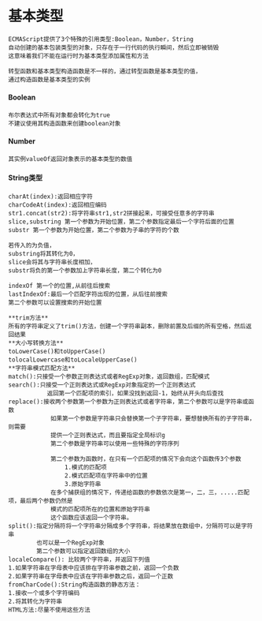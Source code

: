 # 基本类型
    ECMAScript提供了3个特殊的引用类型:Boolean，Number，String
    自动创建的基本包装类型的对象，只存在于一行代码的执行瞬间，然后立即被销毁
    这意味着我们不能在运行时为基本类型添加属性和方法
    
    转型函数和基本类型构造函数是不一样的，通过转型函数是基本类型的值，
    通过构造函数是基本类型的实例
#### Boolean
    布尔表达式中所有对象都会转化为true
    不建议使用其构造函数来创建boolean对象
#### Number
    其实例valueOf返回对象表示的基本类型的数值
#### String类型
    charAt(index):返回相应字符
    charCodeAt(index):返回相应编码
    str1.concat(str2):将字符串str1,str2拼接起来，可接受任意多的字符串
    slice,substring 第一个参数为开始位置，第二个参数指定最后一个字符后面的位置
    substr 第一个参数为开始位置，第二个参数为子串的字符的个数
    
    若传入的为负值，
    substring将其转化为0，
    slice会将其与字符串长度相加，
    substr将负的第一个参数加上字符串长度，第二个转化为0
    
    indexOf 第一个的位置,从前往后搜索
    lastIndexOf:最后一个匹配字符出现的位置，从后往前搜索
    第二个参数可以设置搜索的开始位置
    
    **trim方法**
    所有的字符串定义了trim()方法，创建一个字符串副本，删除前置及后缀的所有空格，然后返回结果
    **大小写转换方法**
    toLowerCase()和toUpperCase()
    tolocalLowercase和toLocaleUpperCase()
    **字符串模式匹配方法**
    match():只接受一个参数正则表达式或者RegExp对象，返回数组，匹配模式
    search():只接受一个正则表达式或RegExp对象指定的一个正则表达式
               返回第一个匹配项的索引，如果没找到返回-1，始终从开头向后查找
    replace():接收两个参数第一个参数为正则表达式或者字符串，第二个参数可以是字符串或函数
                如果第一个参数是字符串只会替换第一个子字符串，要想替换所有的子字符串，则需要
                提供一个正则表达式，而且要指定全局标识g
                第二个参数是字符串可以使用一些特殊的字符序列
                
                第二个参数为函数时，在只有一个匹配项的情况下会向这个函数传3个参数
                    1.模式的匹配项
                    2.模式匹配项在字符串中的位置
                    3.原始字符串
                在多个捕获组的情况下，传递给函数的参数依次是第一，二，三，.....匹配项，最后两个参数仍然是
                模式的匹配项所在的位置和原始字符串
                这个函数应该返回一个字符串。
    split():指定分隔符将一个字符串分隔成多个字符串，将结果放在数组中，分隔符可以是字符串
            也可以是一个RegExp对象
            第二个参数可以指定返回数组的大小          
    localeCompare(): 比较两个字符串，并返回下列值
    1.如果字符串在字母表中应该排在字符串参数之前，返回一个负数
    2.如果字符串在字母表中应该在字符串参数之后，返回一个正数
    fromCharCode():String构造函数的静态方法：
    1.接收一个或多个字符编码
    2.将其转化为字符串
    HTML方法:尽量不使用这些方法
    